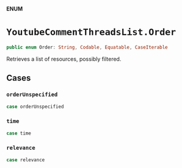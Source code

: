 **ENUM**

# `YoutubeCommentThreadsList.Order`

```swift
public enum Order: String, Codable, Equatable, CaseIterable
```

Retrieves a list of resources, possibly filtered.

## Cases
### `orderUnspecified`

```swift
case orderUnspecified
```

### `time`

```swift
case time
```

### `relevance`

```swift
case relevance
```
